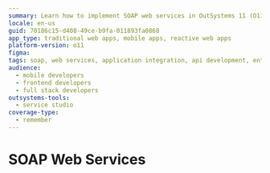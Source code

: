 ```yaml
---
summary: Learn how to implement SOAP web services in OutSystems 11 (O11) for enhanced application integration and functionality.
locale: en-us
guid: 70186c15-d408-49ce-b9fa-011893fa0868
app_type: traditional web apps, mobile apps, reactive web apps
platform-version: o11
figma:
tags: soap, web services, application integration, api development, enterprise integration
audience:
  - mobile developers
  - frontend developers
  - full stack developers
outsystems-tools:
  - service studio
coverage-type:
  - remember
---
```


# SOAP Web Services
